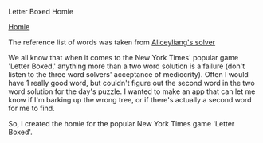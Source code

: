 Letter Boxed Homie

[Homie](https://letterboxedhomie.vercel.app)

The reference list of words was taken from [Aliceyliang's solver](https://github.com/aliceyliang/letter-boxed-solver/blob/master/README.md?plain=1)

We all know that when it comes to the New York Times' popular game 'Letter Boxed,' anything more than a two word solution is a failure (don't listen to the three word solvers' acceptance of mediocrity).
Often I would have 1 really good word, but couldn't figure out the second word in the two word solution for the day's puzzle.
I wanted to make an app that can let me know if I'm barking up the wrong tree, or if there's actually a second word for me to find.

So, I created the homie for the popular New York Times game 'Letter Boxed'.


